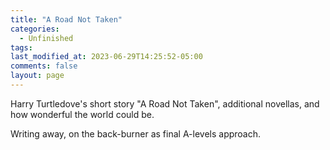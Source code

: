 ```yaml
---
title: "A Road Not Taken"
categories:
  - Unfinished
tags:
last_modified_at: 2023-06-29T14:25:52-05:00
comments: false
layout: page
---
```

Harry Turtledove's short story "A Road Not Taken", additional novellas, and how wonderful the world could be.

<div class="content-container" data-bg-image="{{ site.url }}{{ site.baseurl }}/assets/images/chevron2.png">
  Writing away, on the back-burner as final A-levels approach.
</div>